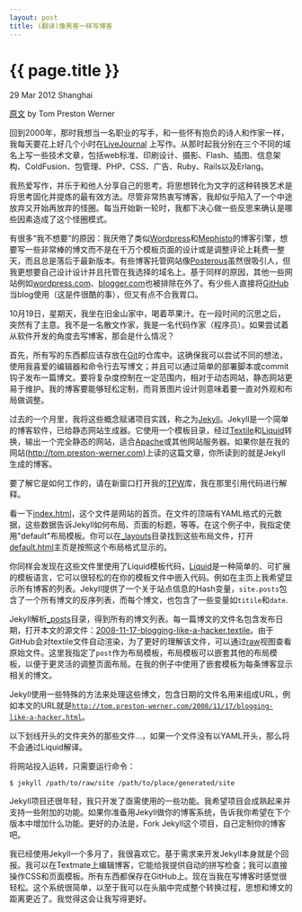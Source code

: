 ```yaml
---
layout: post
title: (翻译)像黑客一样写博客
---
```


{{ page.title }}
================

<p class="meta">29 Mar 2012 Shanghai </p>

[原文](http://tom.preston-werner.com/2008/11/17/blogging-like-a-hacker.html) by Tom Preston Werner

回到2000年，那时我想当一名职业的写手，和一些怀有抱负的诗人和作家一样，我每天要花上好几个小时在[LiveJournal][1] 上写作。从那时起我分别在三个不同的域名上写一些技术文章，包括web标准、印刷设计、摄影、Flash、插图、信息架构、ColdFusion、包管理、PHP、CSS、广告、Ruby、Rails以及Erlang。

我热爱写作，并乐于和他人分享自己的思考。将思想转化为文字的这种转换艺术是将思考固化并提炼的最有效方法。尽管非常热衷写博客，我却似乎陷入了一个中途放弃又开始再放弃的怪圈。每当开始新一轮时，我都下决心做一些反思来确认是哪些因素造成了这个怪圈模式。

有很多“我不想要”的原因：我厌倦了类似[Wordpress][2]和[Mephisto][3]的博客引擎，想要写一些非常棒的博文而不是在千万个模板页面的设计或是调整评论上耗费一整天，而且总是落后于最新版本。有些博客托管网站像[Posterous][4]虽然很吸引人，但我更想要自己设计设计并且托管在我选择的域名上。基于同样的原因，其他一些网站例如[wordpress.com][5]、[blogger.com][6]也被排除在外了。有少些人直接将[GitHub][7]当blog使用（这是件很酷的事），但又有点不合我胃口。

10月19日，星期天，我坐在旧金山家中，喝着苹果汁。在一段时间的沉思之后，突然有了主意。我不是一名散文作家，我是一名代码作家（程序员）。如果尝试着从软件开发的角度去写博客，那会是什么情况？

首先，所有写的东西都应该存放在[Git][8]的仓库中。这确保我可以尝试不同的想法，使用我喜爱的编辑器和命令行去写博文；并且可以通过简单的部署脚本或commit钩子发布一篇博文。要将复杂度控制在一定范围内，相对于动态网站，静态网站更易于维护。我的博客要能够轻松定制，而背景图片设计则意味着要一直对外观和布局做调整。

过去的一个月里，我将这些概念赋诸项目实践，称之为[Jekyll][9]。Jekyll是一个简单的博客软件，已给静态网站生成器。它使用一个模板目录，经过[Textile][10]和[Liquid][11]转换，输出一个完全静态的网站，适合[Apache][12]或其他网站服务器。如果你是在我的网站(http://tom.preston-werner.com)上读的这篇文章，你所读到的就是Jekyll生成的博客。

要了解它是如何工作的，请在新窗口打开我的[TPW](https://github.com/mojombo/tpw)库，我在那里引用代码进行解释。

看一下[index.html](https://github.com/mojombo/tpw/blob/master/index.html)，这个文件是网站的首页。在文件的顶端有YAML格式的元数据，这些数据告诉Jekyll如何布局、页面的标题，等等。在这个例子中，我指定使用"default"布局模板。你可以在[\_layouts](https://github.com/mojombo/tpw/tree/master/_layouts)目录找到这些布局文件，打开[default.html](https://github.com/mojombo/tpw/blob/master/_layouts/default.html)主页是按照这个布局格式显示的。

你同样会发现在这些文件里使用了Liquid模板代码，[Liquid](http://liquidmarkup.org/)是一种简单的、可扩展的模板语言，它可以很轻松的在你的模板文件中嵌入代码。例如在主页上我希望显示所有博客的列表。Jekyll提供了一个关于站点信息的Hash变量，<code>site.posts</code>包含了一个所有博文的反序列表，而每个博文，也包含了一些变量如<code>titile</code>和<code>date</code>.

Jekyll解析[\_posts](https://github.com/mojombo/tpw/tree/master/_posts)目录，得到所有的博文列表。每一篇博文的文件名包含发布日期，打开本文的源文件：[2008-11-17-blogging-like-a-hacker.textile](https://github.com/mojombo/tpw/blob/master/_posts/2008-11-17-blogging-like-a-hacker.textile)。由于GitHub会对textile文件自动渲染，为了更好的理解该文件，可以通过[raw](https://raw.github.com/mojombo/tpw/master/_posts/2008-11-17-blogging-like-a-hacker.textile)视图查看原始文件。这里我指定了<code>post</code>作为布局模板，布局模板可以嵌套其他的布局模板，以便于更灵活的调整页面布局。在我的例子中使用了嵌套模板为每条博客显示相关的博文。

Jekyll使用一些特殊的方法来处理这些博文，包含日期的文件名用来组成URL，例如本文的URL就是<code>http://tom.preston-werner.com/2008/11/17/blogging-like-a-hacker.html</code>。

以下划线开头的文件夹外的那些文件...，如果一个文件没有以YAML开头，那么将不会通过Liquid解译。

将网站投入运转，只需要运行命令：
<pre class="terminal"><code>$ jekyll /path/to/raw/site /path/to/place/generated/site</code></pre>

Jekyll项目还很年轻，我只开发了亟需使用的一些功能。我希望项目会成熟起来并支持一些附加的功能。如果你准备用Jekyll做你的博客系统，告诉我你希望在下个版本中增加什么功能。更好的办法是，Fork Jekyll这个项目，自己定制你的博客吧。

我已经使用Jekyll一个多月了，我很喜欢它。基于需求来开发Jekyll本身就是个回报。我可以在Textmate上编辑博客，它能给我提供自动的拼写检查；我可以直接操作CSS和页面模板。所有东西都保存在GitHub上。现在当我在写博客时感觉很轻松。这个系统很简单，以至于我可以在头脑中完成整个转换过程，思想和博文的距离更近了。我觉得这会让我写得更好。

[1]: http://www.livejournal.com/
[2]: http://wordpress.org/
[3]: http://www.mephisto.com/ 
[4]: https://posterous.com/
[5]: http://wordpress.com/
[6]: http://www.blogger.com/
[7]: https://github.com/
[8]: http://git-scm.com/
[9]: https://github.com/mojombo/jekyll
[10]: http://textile.sitemonks.com/
[11]: http://liquidmarkup.org/
[12]: http://www.apache.org/